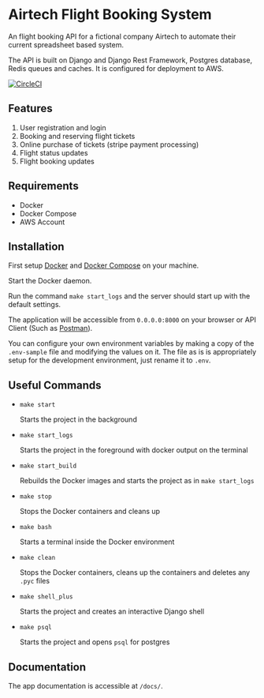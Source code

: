 # Airtech Flight Booking System
An flight booking API for a fictional company Airtech to automate their current spreadsheet based system.

The API is built on Django and Django Rest Framework, Postgres database, Redis queues and caches. It is configured for deployment to AWS.

[![CircleCI](https://circleci.com/gh/ibutiti/airtech-flights/tree/dev.svg?style=svg)](https://circleci.com/gh/ibutiti/airtech-flights/tree/dev)

## Features
1. User registration and login
2. Booking and reserving flight tickets
3. Online purchase of tickets (stripe payment processing)
4. Flight status updates
5. Flight booking updates

## Requirements
- Docker
- Docker Compose
- AWS Account

## Installation
First setup [Docker](https://docs.docker.com/install/) and [Docker Compose](https://docs.docker.com/compose/install/) on your machine.

Start the Docker daemon.

Run the command `make start_logs` and the server should start up with the default settings.

The application will be accessible from `0.0.0.0:8000` on your browser or API Client (Such as [Postman](https://www.getpostman.com/)).

You can configure your own environment variables by making a copy of the `.env-sample` file and modifying the values on it. The file as is is appropriately setup for the development environment, just rename it to `.env`.

## Useful Commands
- `make start`

  Starts the project in the background
- `make start_logs`

  Starts the project in the foreground with docker output on the terminal

- `make start_build`

  Rebuilds the Docker images and starts the project as in `make start_logs`

- `make stop`

  Stops the Docker containers and cleans up

- `make bash`

  Starts a terminal inside the Docker environment

- `make clean`

  Stops the Docker containers, cleans up the containers and deletes any `.pyc` files

- `make shell_plus`

  Starts the project and creates an interactive Django shell

- `make psql`

  Starts the project and opens `psql` for postgres

## Documentation
The app documentation is accessible at `/docs/`.
